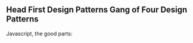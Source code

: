 Head First Design Patterns
Gang of Four Design Patterns
----------------------------
Javascript, the good parts:  
